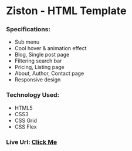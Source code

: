 # Ziston - HTML Template

### Specifications:
- Sub menu
- Cool hover & animation effect
- Blog, Single post page
- Filtering search bar
- Pricing, Listing page
- About, Author, Contact page 
- Responsive design

### Technology Used:
- HTML5
- CSS3
- CSS Grid
- CSS Flex 

### Live Url: <a href="https://khalid-hossain-tarif.github.io/ziston-html-template/" target="_blank">Click Me</a>
